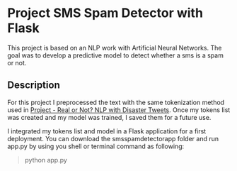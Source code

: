 # Project SMS Spam Detector with Flask

This project is based on an NLP work with Artificial Neural Networks.
The goal was to develop a predictive model to detect whether a sms is a spam or not.

## Description

For this project I preprocessed the text with the same tokenization method used in [Project - Real or Not? NLP with Disaster Tweets](https://github.com/nicolas-szb/Data-Science-Portfolio/tree/master/Deep-learning/Real-or-Not%3F-NLP-with-Disaster-Tweets).
Once my tokens list was created and my model was trained, I saved them for a future use.

I integrated my tokens list and model in a Flask application for a first deployment. You can download the smsspamdetectorapp folder and run app.py by using you shell or terminal command as following:
> python app.py
